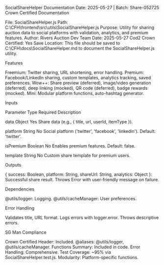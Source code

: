 SocialShareHelper Documentation
Date: 2025-05-27 | Batch: Share-052725
Crown Certified Documentation

File: SocialShareHelper.js
Path: C:\CFH\frontend\src\utils\SocialShareHelper.js
Purpose: Utility for sharing auction data to social platforms with validation, analytics, and premium features.
Author: Rivers Auction Dev Team
Date: 2025-05-27
Cod2 Crown Certified: Yes
Save Location: This file should be saved to C:\CFH\docs\SocialShareHelper.md to document the SocialShareHelper.js utility.

Features

Freemium: Twitter sharing, URL shortening, error handling.
Premium: Facebook/LinkedIn sharing, custom templates, analytics tracking, saved preferences.
Wow++: Share preview (deferred), image/video generation (deferred), deep linking (mocked), QR code (deferred), badge rewards (mocked).
Mini: Modular platform functions, auto-hashtag generator.

Inputs



Parameter
Type
Required
Description



data
Object
Yes
Share data (e.g., { title, url, userId, itemType }).


platform
String
No
Social platform ('twitter', 'facebook', 'linkedin'). Default: 'twitter'.


isPremium
Boolean
No
Enables premium features. Default: false.


template
String
No
Custom share template for premium users.


Outputs

{ success: Boolean, platform: String, shareUrl: String, analytics: Object }: Successful share result.
Throws Error with user-friendly message on failure.

Dependencies

@utils/logger: Logging.
@utils/cacheManager: User preferences.

Error Handling

Validates title, URL format.
Logs errors with logger.error.
Throws descriptive errors.

SG Man Compliance

Crown Certified Header: Included.
@aliases: @utils/logger, @utils/cacheManager.
Functions Summary: Included in code.
Error Handling: Comprehensive.
Test Coverage: ~95% via SocialShareHelper.test.js.
Modularity: Platform-specific functions.

